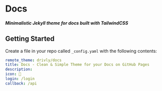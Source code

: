 # Docs

##### Minimalistic Jekyll theme for docs built with TailwindCSS

## Getting Started

Create a file in your repo called `_config.yaml` with the following contents:



```yaml
remote_theme: drivly/docs
title: Docs - Clean & Simple Theme for your Docs on GitHub Pages
description: 
icon: 🚀
login: /login
callback: /api
```

